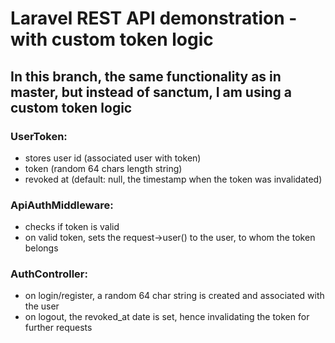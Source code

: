 # Laravel REST API demonstration - with custom token logic
## In this branch, the same functionality as in master, but instead of sanctum, I am using a custom token logic

### UserToken:
- stores user id (associated user with token)
- token (random 64 chars length string)
- revoked at (default: null, the timestamp when the token was invalidated)

### ApiAuthMiddleware:
- checks if token is valid
- on valid token, sets the request->user() to the user, to whom the token belongs

### AuthController:
- on login/register, a random 64 char string is created and associated with the user
- on logout, the revoked_at date is set, hence invalidating the token for further requests
